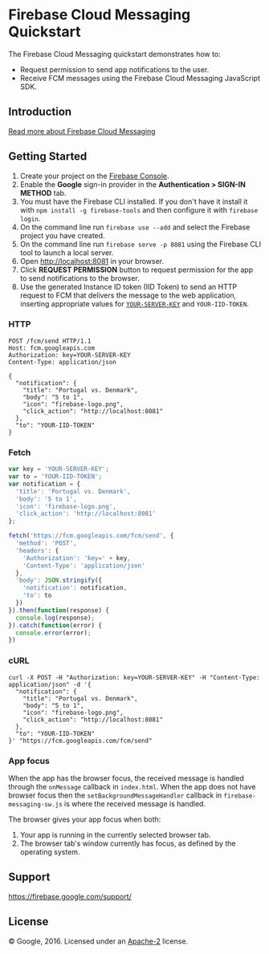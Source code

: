 Firebase Cloud Messaging Quickstart
===================================

The Firebase Cloud Messaging quickstart demonstrates how to:
- Request permission to send app notifications to the user.
- Receive FCM messages using the Firebase Cloud Messaging JavaScript SDK.

Introduction
------------

[Read more about Firebase Cloud Messaging](https://firebase.google.com/docs/cloud-messaging/)

Getting Started
---------------

1. Create your project on the [Firebase Console](https://console.firebase.google.com).
1. Enable the **Google** sign-in provider in the **Authentication > SIGN-IN METHOD** tab.
1. You must have the Firebase CLI installed. If you don't have it install it with `npm install -g firebase-tools` and then configure it with `firebase login`.
1. On the command line run `firebase use --add` and select the Firebase project you have created.
1. On the command line run `firebase serve -p 8081` using the Firebase CLI tool to launch a local server.
1. Open [http://localhost:8081](http://localhost:8081) in your browser.
4. Click **REQUEST PERMISSION** button to request permission for the app to send notifications to the browser.
5. Use the generated Instance ID token (IID Token) to send an HTTP request to FCM that delivers the message to the web application, inserting appropriate values for [`YOUR-SERVER-KEY`](https://console.firebase.google.com/project/_/settings/cloudmessaging) and `YOUR-IID-TOKEN`.

### HTTP
```
POST /fcm/send HTTP/1.1
Host: fcm.googleapis.com
Authorization: key=YOUR-SERVER-KEY
Content-Type: application/json

{
  "notification": {
    "title": "Portugal vs. Denmark",
    "body": "5 to 1",
    "icon": "firebase-logo.png",
    "click_action": "http://localhost:8081"
  },
  "to": "YOUR-IID-TOKEN"
}
```

### Fetch
```js
var key = 'YOUR-SERVER-KEY';
var to = 'YOUR-IID-TOKEN';
var notification = {
  'title': 'Portugal vs. Denmark',
  'body': '5 to 1',
  'icon': 'firebase-logo.png',
  'click_action': 'http://localhost:8081'
};

fetch('https://fcm.googleapis.com/fcm/send', {
  'method': 'POST',
  'headers': {
    'Authorization': 'key=' + key,
    'Content-Type': 'application/json'
  },
  'body': JSON.stringify({
    'notification': notification,
    'to': to
  })
}).then(function(response) {
  console.log(response);
}).catch(function(error) {
  console.error(error);
})
```

### cURL
```
curl -X POST -H "Authorization: key=YOUR-SERVER-KEY" -H "Content-Type: application/json" -d '{
  "notification": {
    "title": "Portugal vs. Denmark",
    "body": "5 to 1",
    "icon": "firebase-logo.png",
    "click_action": "http://localhost:8081"
  },
  "to": "YOUR-IID-TOKEN"
}' "https://fcm.googleapis.com/fcm/send"
```

### App focus
When the app has the browser focus, the received message is handled through
the `onMessage` callback in `index.html`. When the app does not have browser
focus then the `setBackgroundMessageHandler` callback in `firebase-messaging-sw.js`
is where the received message is handled.

The browser gives your app focus when both:

1. Your app is running in the currently selected browser tab.
2. The browser tab's window currently has focus, as defined by the operating system.

Support
-------

https://firebase.google.com/support/

License
-------

© Google, 2016. Licensed under an [Apache-2](../LICENSE) license.
